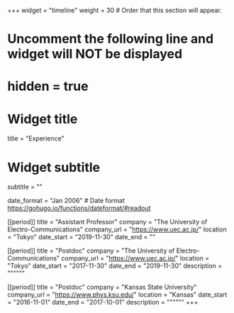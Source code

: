 +++
widget = "timeline"
weight = 30  # Order that this section will appear.

# Uncomment the following line and widget will NOT be displayed
# hidden = true

# Widget title
title = "Experience"
# Widget subtitle
subtitle = ""

date_format = "Jan 2006" # Date format https://gohugo.io/functions/dateformat/#readout

[[period]]
  title = "Assistant Professor"
  company = "The University of Electro-Communications"
  company_url = "https://www.uec.ac.jp/"
  location = "Tokyo"
  date_start = "2019-11-30"
  date_end = ""

[[period]]
  title = "Postdoc"
  company = "The University of Electro-Communications"
  company_url = "https://www.uec.ac.jp/"
  location = "Tokyo"
  date_start = "2017-11-30"
  date_end = "2019-11-30"
  description = """"""

[[period]]
  title = "Postdoc"
  company = "Kansas State University"
  company_url = "https://www.phys.ksu.edu/"
  location = "Kansas"
  date_start = "2016-11-01"
  date_end = "2017-10-01"
  description = """"""
+++
